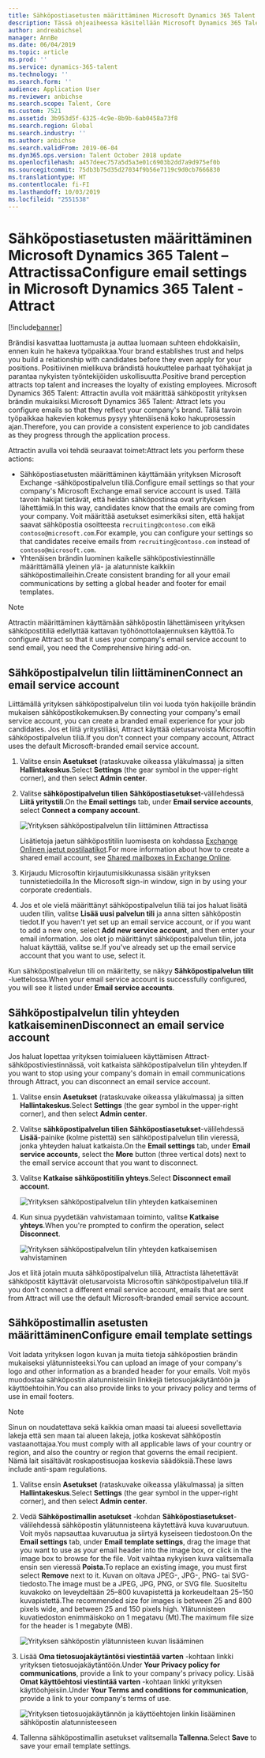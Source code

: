 ```yaml
---
title: Sähköpostiasetusten määrittäminen Microsoft Dynamics 365 Talent – Attractissa
description: Tässä ohjeaiheessa käsitellään Microsoft Dynamics 365 Talent - Attractista lähetettävien sähköpostien asetusten määrittämistä.
author: andreabichsel
manager: AnnBe
ms.date: 06/04/2019
ms.topic: article
ms.prod: ''
ms.service: dynamics-365-talent
ms.technology: ''
ms.search.form: ''
audience: Application User
ms.reviewer: anbichse
ms.search.scope: Talent, Core
ms.custom: 7521
ms.assetid: 3b953d5f-6325-4c9e-8b9b-6ab0458a73f8
ms.search.region: Global
ms.search.industry: ''
ms.author: anbichse
ms.search.validFrom: 2019-06-04
ms.dyn365.ops.version: Talent October 2018 update
ms.openlocfilehash: a457deec757a5d5a3e01c6903b2dd7a9d975ef0b
ms.sourcegitcommit: 75db3b75d35d27034f9b56e7119c9d0cb7666830
ms.translationtype: HT
ms.contentlocale: fi-FI
ms.lasthandoff: 10/03/2019
ms.locfileid: "2551538"
---
```

# <a name="configure-email-settings-in-microsoft-dynamics-365-talent---attract"></a><span data-ttu-id="a5c7f-103">Sähköpostiasetusten määrittäminen Microsoft Dynamics 365 Talent – Attractissa</span><span class="sxs-lookup"><span data-stu-id="a5c7f-103">Configure email settings in Microsoft Dynamics 365 Talent - Attract</span></span>

[!include[banner](../includes/banner.md)]

<span data-ttu-id="a5c7f-104">Brändisi kasvattaa luottamusta ja auttaa luomaan suhteen ehdokkaisiin, ennen kuin he hakeva työpaikkaa.</span><span class="sxs-lookup"><span data-stu-id="a5c7f-104">Your brand establishes trust and helps you build a relationship with candidates before they even apply for your positions.</span></span> <span data-ttu-id="a5c7f-105">Positiivinen mielikuva brändistä houkuttelee parhaat työhakijat ja parantaa nykyisten työntekijöiden uskollisuutta.</span><span class="sxs-lookup"><span data-stu-id="a5c7f-105">Positive brand perception attracts top talent and increases the loyalty of existing employees.</span></span> <span data-ttu-id="a5c7f-106">Microsoft Dynamics 365 Talent: Attractin avulla voit määrittää sähköpostit yrityksen brändin mukaisiksi.</span><span class="sxs-lookup"><span data-stu-id="a5c7f-106">Microsoft Dynamics 365 Talent: Attract lets you configure emails so that they reflect your company's brand.</span></span> <span data-ttu-id="a5c7f-107">Tällä tavoin työpaikkaa hakevien kokemus pysyy yhtenäisenä koko hakuprosessin ajan.</span><span class="sxs-lookup"><span data-stu-id="a5c7f-107">Therefore, you can provide a consistent experience to job candidates as they progress through the application process.</span></span>

<span data-ttu-id="a5c7f-108">Attractin avulla voi tehdä seuraavat toimet:</span><span class="sxs-lookup"><span data-stu-id="a5c7f-108">Attract lets you perform these actions:</span></span>

- <span data-ttu-id="a5c7f-109">Sähköpostiasetusten määrittäminen käyttämään yrityksen Microsoft Exchange -sähköpostipalvelun tiliä.</span><span class="sxs-lookup"><span data-stu-id="a5c7f-109">Configure email settings so that your company's Microsoft Exchange email service account is used.</span></span> <span data-ttu-id="a5c7f-110">Tällä tavoin hakijat tietävät, että heidän sähköpostinsa ovat yrityksen lähettämiä.</span><span class="sxs-lookup"><span data-stu-id="a5c7f-110">In this way, candidates know that the emails are coming from your company.</span></span> <span data-ttu-id="a5c7f-111">Voit määrittää asetukset esimerkiksi siten, että hakijat saavat sähköpostia osoitteesta `recruiting@contoso.com` eikä `contoso@microsoft.com`.</span><span class="sxs-lookup"><span data-stu-id="a5c7f-111">For example, you can configure your settings so that candidates receive emails from `recruiting@contoso.com` instead of `contoso@microsoft.com`.</span></span>
- <span data-ttu-id="a5c7f-112">Yhtenäisen brändin luominen kaikelle sähköpostiviestinnälle määrittämällä yleinen ylä- ja alatunniste kaikkiin sähköpostimalleihin.</span><span class="sxs-lookup"><span data-stu-id="a5c7f-112">Create consistent branding for all your email communications by setting a global header and footer for email templates.</span></span> 

> [!NOTE]
> <span data-ttu-id="a5c7f-113">Attractin määrittäminen käyttämään sähköpostin lähettämiseen yrityksen sähköpostitiliä edellyttää kattavan työhönottolaajennuksen käyttöä.</span><span class="sxs-lookup"><span data-stu-id="a5c7f-113">To configure Attract so that it uses your company's email service account to send email, you need the Comprehensive hiring add-on.</span></span>

## <a name="connect-an-email-service-account"></a><span data-ttu-id="a5c7f-114">Sähköpostipalvelun tilin liittäminen</span><span class="sxs-lookup"><span data-stu-id="a5c7f-114">Connect an email service account</span></span>

<span data-ttu-id="a5c7f-115">Liittämällä yrityksen sähköpostipalvelun tilin voi luoda työn hakijoille brändin mukaisen sähköpostikokemuksen.</span><span class="sxs-lookup"><span data-stu-id="a5c7f-115">By connecting your company's email service account, you can create a branded email experience for your job candidates.</span></span> <span data-ttu-id="a5c7f-116">Jos et liitä yritystiliäsi, Attract käyttää oletusarvoista Microsoftin sähköpostipalvelun tiliä.</span><span class="sxs-lookup"><span data-stu-id="a5c7f-116">If you don't connect your company account, Attract uses the default Microsoft-branded email service account.</span></span>

1. <span data-ttu-id="a5c7f-117">Valitse ensin **Asetukset** (rataskuvake oikeassa yläkulmassa) ja sitten **Hallintakeskus**.</span><span class="sxs-lookup"><span data-stu-id="a5c7f-117">Select **Settings** (the gear symbol in the upper-right corner), and then select **Admin center**.</span></span>
2. <span data-ttu-id="a5c7f-118">Valitse **sähköpostipalvelun tilien** **Sähköpostiasetukset**-välilehdessä **Liitä yritystili**.</span><span class="sxs-lookup"><span data-stu-id="a5c7f-118">On the **Email settings** tab, under **Email service accounts**, select **Connect a company account**.</span></span>

    ![Yrityksen sähköpostipalvelun tilin liittäminen Attractissa](./media/attract-admin-email-service-accounts.png)

    <span data-ttu-id="a5c7f-120">Lisätietoja jaetun sähköpostitilin luomisesta on kohdassa [Exchange Onlinen jaetut postilaatikot](https://docs.microsoft.com/exchange/collaboration-exo/shared-mailboxes).</span><span class="sxs-lookup"><span data-stu-id="a5c7f-120">For more information about how to create a shared email account, see [Shared mailboxes in Exchange Online](https://docs.microsoft.com/exchange/collaboration-exo/shared-mailboxes).</span></span>

3. <span data-ttu-id="a5c7f-121">Kirjaudu Microsoftin kirjautumisikkunassa sisään yrityksen tunnistetiedoilla.</span><span class="sxs-lookup"><span data-stu-id="a5c7f-121">In the Microsoft sign-in window, sign in by using your corporate credentials.</span></span>
4. <span data-ttu-id="a5c7f-122">Jos et ole vielä määrittänyt sähköpostipalvelun tiliä tai jos haluat lisätä uuden tilin, valitse **Lisää uusi palvelun tili** ja anna sitten sähköpostin tiedot.</span><span class="sxs-lookup"><span data-stu-id="a5c7f-122">If you haven't yet set up an email service account, or if you want to add a new one, select **Add new service account**, and then enter your email information.</span></span> <span data-ttu-id="a5c7f-123">Jos olet jo määrittänyt sähköpostipalvelun tilin, jota haluat käyttää, valitse se.</span><span class="sxs-lookup"><span data-stu-id="a5c7f-123">If you've already set up the email service account that you want to use, select it.</span></span>

<span data-ttu-id="a5c7f-124">Kun sähköpostipalvelun tili on määritetty, se näkyy **Sähköpostipalvelun tilit** -luettelossa.</span><span class="sxs-lookup"><span data-stu-id="a5c7f-124">When your email service account is successfully configured, you will see it listed under **Email service accounts**.</span></span>

## <a name="disconnect-an-email-service-account"></a><span data-ttu-id="a5c7f-125">Sähköpostipalvelun tilin yhteyden katkaiseminen</span><span class="sxs-lookup"><span data-stu-id="a5c7f-125">Disconnect an email service account</span></span>

<span data-ttu-id="a5c7f-126">Jos haluat lopettaa yrityksen toimialueen käyttämisen Attract-sähköpostiviestinnässä, voit katkaista sähköpostipalvelun tilin yhteyden.</span><span class="sxs-lookup"><span data-stu-id="a5c7f-126">If you want to stop using your company's domain in email communications through Attract, you can disconnect an email service account.</span></span>

1. <span data-ttu-id="a5c7f-127">Valitse ensin **Asetukset** (rataskuvake oikeassa yläkulmassa) ja sitten **Hallintakeskus**.</span><span class="sxs-lookup"><span data-stu-id="a5c7f-127">Select **Settings** (the gear symbol in the upper-right corner), and then select **Admin center**.</span></span>
2. <span data-ttu-id="a5c7f-128">Valitse **sähköpostipalvelun tilien** **Sähköpostiasetukset**-välilehdessä **Lisää**-painike (kolme pistettä) sen sähköpostipalvelun tilin vieressä, jonka yhteyden haluat katkaista.</span><span class="sxs-lookup"><span data-stu-id="a5c7f-128">On the **Email settings** tab, under **Email service accounts**, select the **More** button (three vertical dots) next to the email service account that you want to disconnect.</span></span>
3. <span data-ttu-id="a5c7f-129">Valitse **Katkaise sähköpostitilin yhteys**.</span><span class="sxs-lookup"><span data-stu-id="a5c7f-129">Select **Disconnect email account**.</span></span>

    ![Yrityksen sähköpostipalvelun tilin yhteyden katkaiseminen](./media/attract-admin-disconnect-email-account.png)

4. <span data-ttu-id="a5c7f-131">Kun sinua pyydetään vahvistamaan toiminto, valitse **Katkaise yhteys**.</span><span class="sxs-lookup"><span data-stu-id="a5c7f-131">When you're prompted to confirm the operation, select **Disconnect**.</span></span>

    ![Yrityksen sähköpostipalvelun tilin yhteyden katkaisemisen vahvistaminen](./media/attract-admin-email-confirm-disconnect.png)

<span data-ttu-id="a5c7f-133">Jos et liitä jotain muuta sähköpostipalvelun tiliä, Attractista lähetettävät sähköpostit käyttävät oletusarvoista Microsoftin sähköpostipalvelun tiliä.</span><span class="sxs-lookup"><span data-stu-id="a5c7f-133">If you don't connect a different email service account, emails that are sent from Attract will use the default Microsoft-branded email service account.</span></span>

## <a name="configure-email-template-settings"></a><span data-ttu-id="a5c7f-134">Sähköpostimallin asetusten määrittäminen</span><span class="sxs-lookup"><span data-stu-id="a5c7f-134">Configure email template settings</span></span>

<span data-ttu-id="a5c7f-135">Voit ladata yrityksen logon kuvan ja muita tietoja sähköpostien brändin mukaiseksi ylätunnisteeksi.</span><span class="sxs-lookup"><span data-stu-id="a5c7f-135">You can upload an image of your company's logo and other information as a branded header for your emails.</span></span> <span data-ttu-id="a5c7f-136">Voit myös muodostaa sähköpostin alatunnisteisiin linkkejä tietosuojakäytäntöön ja käyttöehtoihin.</span><span class="sxs-lookup"><span data-stu-id="a5c7f-136">You can also provide links to your privacy policy and terms of use in email footers.</span></span>

> [!NOTE]
> <span data-ttu-id="a5c7f-137">Sinun on noudatettava sekä kaikkia oman maasi tai alueesi sovellettavia lakeja että sen maan tai alueen lakeja, jotka koskevat sähköpostin vastaanottajaa.</span><span class="sxs-lookup"><span data-stu-id="a5c7f-137">You must comply with all applicable laws of your country or region, and also the country or region that governs the email recipient.</span></span> <span data-ttu-id="a5c7f-138">Nämä lait sisältävät roskapostisuojaa koskevia säädöksiä.</span><span class="sxs-lookup"><span data-stu-id="a5c7f-138">These laws include anti-spam regulations.</span></span>

1. <span data-ttu-id="a5c7f-139">Valitse ensin **Asetukset** (rataskuvake oikeassa yläkulmassa) ja sitten **Hallintakeskus**.</span><span class="sxs-lookup"><span data-stu-id="a5c7f-139">Select **Settings** (the gear symbol in the upper-right corner), and then select **Admin center**.</span></span>
2. <span data-ttu-id="a5c7f-140">Vedä **Sähköpostimallin asetukset** -kohdan **Sähköpostiasetukset**-välilehdessä sähköpostin ylätunnisteena käytettävä kuva kuvaruutuun. Voit myös napsauttaa kuvaruutua ja siirtyä kyseiseen tiedostoon.</span><span class="sxs-lookup"><span data-stu-id="a5c7f-140">On the **Email settings** tab, under **Email template settings**, drag the image that you want to use as your email header into the image box, or click in the image box to browse for the file.</span></span> <span data-ttu-id="a5c7f-141">Voit vaihtaa nykyisen kuva valitsemalla ensin sen vieressä **Poista**.</span><span class="sxs-lookup"><span data-stu-id="a5c7f-141">To replace an existing image, you must first select **Remove** next to it.</span></span> <span data-ttu-id="a5c7f-142">Kuvan on oltava JPEG-, JPG-, PNG- tai SVG-tiedosto.</span><span class="sxs-lookup"><span data-stu-id="a5c7f-142">The image must be a JPEG, JPG, PNG, or SVG file.</span></span> <span data-ttu-id="a5c7f-143">Suositeltu kuvakoko on leveydeltään 25–800 kuvapistettä ja korkeudeltaan 25–150 kuvapistettä.</span><span class="sxs-lookup"><span data-stu-id="a5c7f-143">The recommended size for images is between 25 and 800 pixels wide, and between 25 and 150 pixels high.</span></span> <span data-ttu-id="a5c7f-144">Ylätunnisteen kuvatiedoston enimmäiskoko on 1 megatavu (Mt).</span><span class="sxs-lookup"><span data-stu-id="a5c7f-144">The maximum file size for the header is 1 megabyte (MB).</span></span>

    ![Yrityksen sähköpostin ylätunnisteen kuvan lisääminen](./media/attract-admin-email-header.png)

3. <span data-ttu-id="a5c7f-146">Lisää **Oma tietosuojakäytäntösi viestintää varten** -kohtaan linkki yrityksen tietosuojakäytäntöön.</span><span class="sxs-lookup"><span data-stu-id="a5c7f-146">Under **Your Privacy policy for communications**, provide a link to your company's privacy policy.</span></span> <span data-ttu-id="a5c7f-147">Lisää **Omat käyttöehtosi viestintää varten** -kohtaan linkki yrityksen käyttöohjeisiin.</span><span class="sxs-lookup"><span data-stu-id="a5c7f-147">Under **Your Terms and conditions for communication**, provide a link to your company's terms of use.</span></span>

    ![Yrityksen tietosuojakäytännön ja käyttöehtojen linkin lisääminen sähköpostin alatunnisteeseen](./media/attract-admin-email-footer.png)

4. <span data-ttu-id="a5c7f-149">Tallenna sähköpostimallin asetukset valitsemalla **Tallenna**.</span><span class="sxs-lookup"><span data-stu-id="a5c7f-149">Select **Save** to save your email template settings.</span></span>
